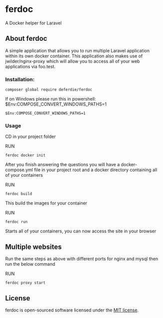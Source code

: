 # ferdoc
A Docker helper for Laravel

## About ferdoc

A simple application that allows you to run multiple Laravel application within its own docker container. 
This application also makes use of jwilder/nginx-proxy which will allow you to access all of your web applications via foo.test.

### Installation:

    composer global require deferdie/ferdoc
    
If on Windows please run this in powershell: $Env:COMPOSE_CONVERT_WINDOWS_PATHS=1

    $Env:COMPOSE_CONVERT_WINDOWS_PATHS=1

### Usage
CD in your project folder

RUN

    ferdoc docker init
    
After you finish answering the questions you will have a docker-compose.yml file in your project root and a docker directory containing all of your containers

RUN

    ferdoc build

This build the images for your container

RUN

    ferdoc run

Starts all of your containers, you can now access the site in your browser


## Multiple websites
Run the same steps as above with different ports for nginx and mysql then run the below command

RUN

    ferdoc proxy start

## License

ferdoc is open-sourced software licensed under the [MIT license](https://opensource.org/licenses/MIT).
